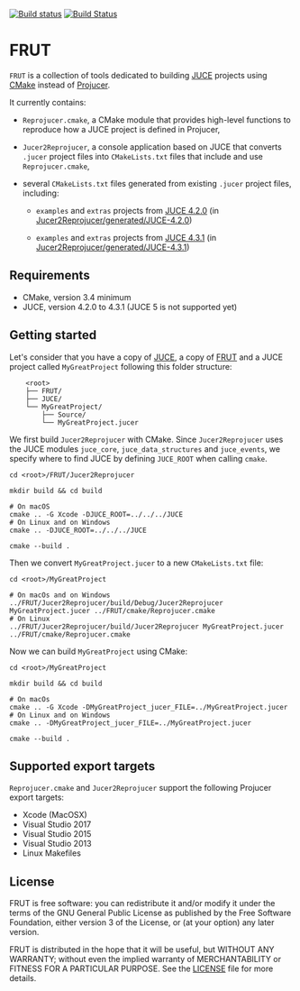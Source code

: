[![Build status][appveyor-badge]][appveyor]
[![Build Status][travis-ci-badge]][travis-ci]


# FRUT

`FRUT` is a collection of tools dedicated to building [JUCE][juce] projects using
[CMake][cmake] instead of [Projucer][projucer].

It currently contains:

- `Reprojucer.cmake`, a CMake module that provides high-level functions to reproduce how a
JUCE project is defined in Projucer,

- `Jucer2Reprojucer`, a console application based on JUCE that converts `.jucer` project
files into `CMakeLists.txt` files that include and use `Reprojucer.cmake`,

- several `CMakeLists.txt` files generated from existing `.jucer` project files,
including:

  - `examples` and `extras` projects from [JUCE 4.2.0][github-juce-4.2.0] (in
[Jucer2Reprojucer/generated/JUCE-4.2.0](Jucer2Reprojucer/generated/JUCE-4.2.0))

  - `examples` and `extras` projects from [JUCE 4.3.1][github-juce-4.3.1] (in
[Jucer2Reprojucer/generated/JUCE-4.3.1](Jucer2Reprojucer/generated/JUCE-4.3.1))


## Requirements

- CMake, version 3.4 minimum
- JUCE, version 4.2.0 to 4.3.1 (JUCE 5 is not supported yet)


## Getting started

Let's consider that you have a copy of [JUCE][github-juce], a copy of [FRUT][github-frut]
and a JUCE project called `MyGreatProject` following this folder structure:

        <root>
        ├── FRUT/
        ├── JUCE/
        └── MyGreatProject/
            ├── Source/
            └── MyGreatProject.jucer

We first build `Jucer2Reprojucer` with CMake. Since `Jucer2Reprojucer` uses the JUCE
modules `juce_core`, `juce_data_structures` and `juce_events`, we specify where to find
JUCE by defining `JUCE_ROOT` when calling `cmake`.

    cd <root>/FRUT/Jucer2Reprojucer

    mkdir build && cd build

    # On macOS
    cmake .. -G Xcode -DJUCE_ROOT=../../../JUCE
    # On Linux and on Windows
    cmake .. -DJUCE_ROOT=../../../JUCE

    cmake --build .

Then we convert `MyGreatProject.jucer` to a new `CMakeLists.txt` file:

    cd <root>/MyGreatProject

    # On macOs and on Windows
    ../FRUT/Jucer2Reprojucer/build/Debug/Jucer2Reprojucer MyGreatProject.jucer ../FRUT/cmake/Reprojucer.cmake
    # On Linux
    ../FRUT/Jucer2Reprojucer/build/Jucer2Reprojucer MyGreatProject.jucer ../FRUT/cmake/Reprojucer.cmake

Now we can build `MyGreatProject` using CMake:

    cd <root>/MyGreatProject

    mkdir build && cd build

    # On macOs
    cmake .. -G Xcode -DMyGreatProject_jucer_FILE=../MyGreatProject.jucer
    # On Linux and on Windows
    cmake .. -DMyGreatProject_jucer_FILE=../MyGreatProject.jucer

    cmake --build .


## Supported export targets

`Reprojucer.cmake` and `Jucer2Reprojucer` support the following Projucer export targets:
- Xcode (MacOSX)
- Visual Studio 2017
- Visual Studio 2015
- Visual Studio 2013
- Linux Makefiles


## License

FRUT is free software: you can redistribute it and/or modify it under the terms of
the GNU General Public License as published by the Free Software Foundation, either
version 3 of the License, or (at your option) any later version.

FRUT is distributed in the hope that it will be useful, but WITHOUT ANY WARRANTY;
without even the implied warranty of MERCHANTABILITY or FITNESS FOR A PARTICULAR PURPOSE.
See the [LICENSE](LICENSE) file for more details.


[appveyor-badge]: https://ci.appveyor.com/api/projects/status/github/McMartin/frut?branch=master&svg=true
[appveyor]: https://ci.appveyor.com/project/McMartin/frut
[cmake]: https://cmake.org/
[github-frut]: https://github.com/McMartin/FRUT
[github-juce-4.2.0]: https://github.com/WeAreROLI/JUCE/tree/4.2.0
[github-juce-4.3.1]: https://github.com/WeAreROLI/JUCE/tree/4.3.1
[github-juce]: https://github.com/WeAreROLI/JUCE
[juce]: https://juce.com/
[projucer]: https://www.juce.com/projucer
[travis-ci-badge]: https://travis-ci.org/McMartin/FRUT.svg?branch=master
[travis-ci]: https://travis-ci.org/McMartin/FRUT
